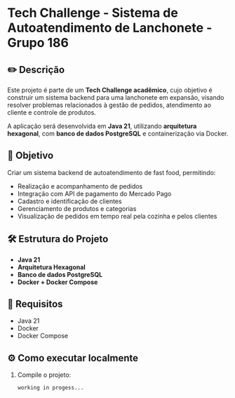 # Tech Challenge - Sistema de Autoatendimento de Lanchonete - Grupo 186

## ✏️ Descrição

Este projeto é parte de um **Tech Challenge acadêmico**, cujo objetivo é construir um sistema backend para uma lanchonete em expansão, visando resolver problemas relacionados à gestão de pedidos, atendimento ao cliente e controle de produtos.

A aplicação será desenvolvida em **Java 21**, utilizando **arquitetura hexagonal**, com **banco de dados PostgreSQL** e containerização via Docker.

## 📌 Objetivo

Criar um sistema backend de autoatendimento de fast food, permitindo:
- Realização e acompanhamento de pedidos
- Integração com API de pagamento do Mercado Pago
- Cadastro e identificação de clientes
- Gerenciamento de produtos e categorias
- Visualização de pedidos em tempo real pela cozinha e pelos clientes

## 🛠️ Estrutura do Projeto

- **Java 21**
- **Arquitetura Hexagonal**
- **Banco de dados PostgreSQL**
- **Docker + Docker Compose**

## 📝 Requisitos

- Java 21
- Docker
- Docker Compose

## ⚙️ Como executar localmente

1. Compile o projeto:
   ```bash
   working in progess...
